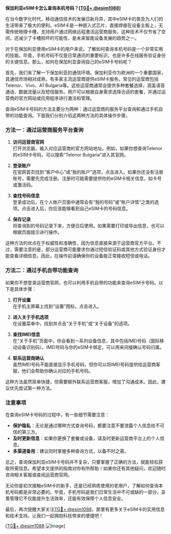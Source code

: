 **保加利亚eSIM卡怎么查询本机号码？[[TG💪+ @esim1088](https://t.me/s/esim1088)]**

在当今数字化时代，移动通信技术的发展日新月异，其中eSIM卡的普及为人们的生活带来了极大的便利。eSIM卡是一种嵌入式芯片，直接焊接在设备主板上，无需传统物理卡槽，支持用户通过网络远程激活运营商服务。这种技术不仅节省了空间，还减少了卡槽损坏的可能性，是未来智能设备发展的趋势之一。

对于在保加利亚使用eSIM卡的用户来说，了解如何查询本机号码是一个非常实用的技能。毕竟，手机号码不仅是日常通讯的重要标识，也是许多在线服务验证身份的关键信息。那么，如何在保加利亚查询自己的eSIM卡号码呢？

首先，我们来了解一下保加利亚的通信环境。保加利亚作为欧洲的一个重要国家，其通信市场相对成熟，有多家主流运营商提供eSIM卡服务。常见的运营商包括Telenor、Vivo、A1 Bulgaria等。这些运营商通常会提供多种套餐选择，涵盖语音通话、数据流量以及短信服务。用户可以根据自身需求选择合适的套餐，并通过运营商的官方网站或应用程序进行激活和管理。

查询eSIM卡号码的方法主要分为两种：通过运营商的服务平台查询和通过手机自带的功能查询。下面我们分别介绍这两种方法的具体操作步骤。

### 方法一：通过运营商服务平台查询

1. **访问运营商官网**  
   打开浏览器，输入对应运营商的官方网站地址。例如，如果你想查询Telenor的eSIM卡号码，可以搜索“Telenor Bulgaria”进入其官网。

2. **登录账户**  
   在官网首页找到“客户中心”或“我的账户”选项，点击进入。如果你还没有注册账号，需要先完成注册。注册时可能需要提供你的eSIM卡相关信息，如卡号或激活码。

3. **查找号码信息**  
   登录成功后，在个人账户页面中通常会有“我的号码”或“账户详情”之类的选项。点击进入后，你应该能够看到自己eSIM卡的号码信息。

4. **保存记录**  
   将查询到的号码记录下来，方便日后使用。如果需要打印或导出信息，也可以根据页面提示进行操作。

这种方法的优点在于权威性和准确性，因为信息直接来源于运营商官方平台。不过，需要注意的是，部分运营商可能要求你通过短信验证码或其他方式验证身份才能查看详细信息。因此，在操作前请确保你的设备能正常接收短信或电话。

### 方法二：通过手机自带功能查询

如果你不想登录运营商官网，也可以利用手机自带的功能来查询eSIM卡号码。以下是具体步骤：

1. **打开设置**  
   在手机主屏幕上找到“设置”图标，点击进入。

2. **进入关于手机选项**  
   在设置菜单中，找到并点击“关于手机”或“关于设备”的选项。

3. **查找IMEI信息**  
   在“关于手机”页面中，你会看到一系列设备信息，其中包括IMEI号码（国际移动设备识别码）。IMEI号码与你的eSIM卡绑定，可以用来间接确认号码归属。

4. **联系运营商确认**  
   虽然IMEI号码不能直接显示手机号码，但你可以将IMEI号码提供给运营商客服，他们会帮助你确认对应的手机号码。

这种方法虽然简单快捷，但需要额外联系运营商客服，增加了沟通成本。因此，建议优先尝试第一种方法。

### 注意事项

在查询eSIM卡号码的过程中，有一些细节需要注意：

- **保护隐私**：无论是通过哪种方式查询号码，都要注意不要泄露个人信息给不可信的第三方。
- **及时更新信息**：如果你更换了套餐或设备，请及时更新运营商平台上的个人信息。
- **多渠道备用**：建议同时掌握多种查询方式，以备不时之需。

总之，查询保加利亚eSIM卡号码并不复杂，只要掌握了正确的方法，就能轻松获取所需信息。希望本文提供的指南对你有所帮助！如果你还有其他疑问，欢迎随时咨询相关客服或查阅运营商官网。

无论你是初次接触eSIM卡的新手，还是已经熟练使用的老用户，了解如何查询本机号码都是非常必要的。毕竟，手机号码是我们日常生活中不可或缺的一部分，妥善管理它不仅能提升生活效率，还能有效保障个人信息安全。

最后，再次提醒大家关注[TG💪+ @esim1088](https://t.me/s/esim1088)，那里有更多关于eSIM卡的实用信息和技术支持。让我们一起拥抱科技带来的便捷吧！

[[TG💪+ @esim1088](https://t.me/s/esim1088) ![Image](https://i.postimg.cc/4NQfJmqS/Snipaste-2025-05-13-00-14-12.png)]